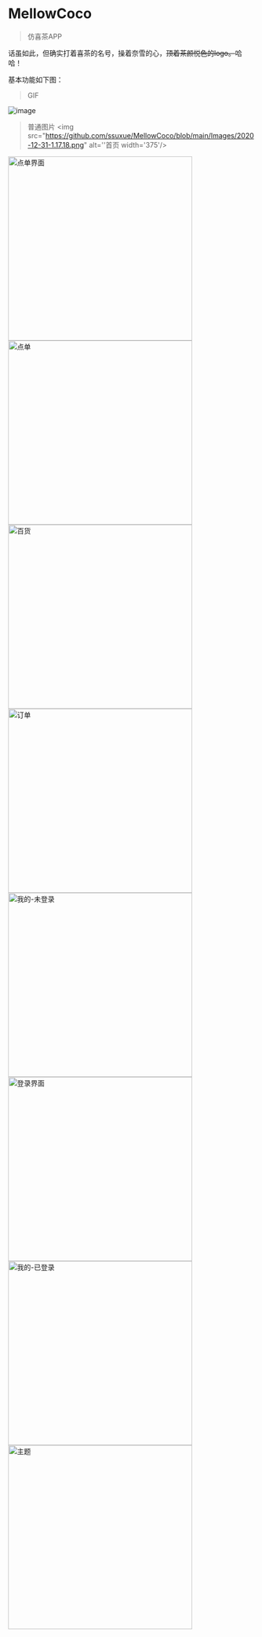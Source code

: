 # MellowCoco
> 仿喜茶APP

话虽如此，但确实打着喜茶的名号，操着奈雪的心，~~顶着茶颜悦色的logo。~~哈哈！

基本功能如下图：
> GIF

![image](https://github.com/ssuxue/MellowCoco/blob/main/Images/Dec-30-2020%2023-27-44.gif)

> 普通图片
<img src="https://github.com/ssuxue/MellowCoco/blob/main/Images/2020-12-31-1.17.18.png" alt=''首页 width='375'/>

<img src="https://github.com/ssuxue/MellowCoco/blob/main/Images/2020-12-31-1.21.21.png" alt="点单界面" width='375' />

<img src="https://github.com/ssuxue/MellowCoco/blob/main/Images/2020-12-31-1.24.19.png" alt="点单" width='375' />

<img src="https://github.com/ssuxue/MellowCoco/blob/main/Images/2020-12-31-1.25.42.png" alt="百货" width='375' />

<img src="https://github.com/ssuxue/MellowCoco/blob/main/Images/2020-12-31-1.26.13.png" alt="订单" width='375' />

<img src="https://github.com/ssuxue/MellowCoco/blob/main/Images/2020-12-31-1.26.40.png" alt="我的-未登录" width='375' />

<img src="https://github.com/ssuxue/MellowCoco/blob/main/Images/2020-12-31-1.28.26.png" alt="登录界面" width='375' />

<img src="https://github.com/ssuxue/MellowCoco/blob/main/Images/2020-12-31-1.50.37.png" alt="我的-已登录" width='375' />

<img src="https://github.com/ssuxue/MellowCoco/blob/main/Images/2020-12-31-1.50.57.png" alt="主题" width='375' />
